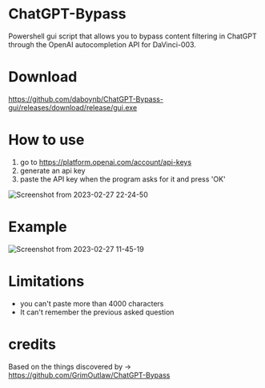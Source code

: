 # ChatGPT-Bypass
Powershell gui script that allows you to bypass content filtering in ChatGPT through the OpenAI autocompletion API for DaVinci-003.

# Download 
https://github.com/daboynb/ChatGPT-Bypass-gui/releases/download/release/gui.exe

# How to use 

1) go to https://platform.openai.com/account/api-keys
2) generate an api key
3) paste the API key when the program asks for it and press 'OK'

![Screenshot from 2023-02-27 22-24-50](https://user-images.githubusercontent.com/106079917/221688997-83484908-06d4-472e-a594-2d54c63ea0ee.png)

# Example

![Screenshot from 2023-02-27 11-45-19](https://user-images.githubusercontent.com/106079917/221613984-5a20637b-f46f-4b12-99b9-17cf7e0b5d99.png)

# Limitations

  - you can't paste more than 4000 characters
  - It can't remember the previous asked question

# credits
Based on the things discovered by -> https://github.com/GrimOutlaw/ChatGPT-Bypass